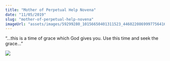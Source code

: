 ```yaml
---
title: "Mother of Perpetual Help Novena"
date: "11/05/2019"
slug: "mother-of-perpetual-help-novena"
imageUrl: "assets/images/59299280_10156650401311523_4460220869997756416_n-1.jpg"
---
```


“…this is a time of grace which God gives you. Use this time and seek the grace…”

![](https://i0.wp.com/santonino-nz.org/wp-content/uploads/2019/05/59299280_10156650401311523_4460220869997756416_n-1.jpg?resize=960%2C604)
